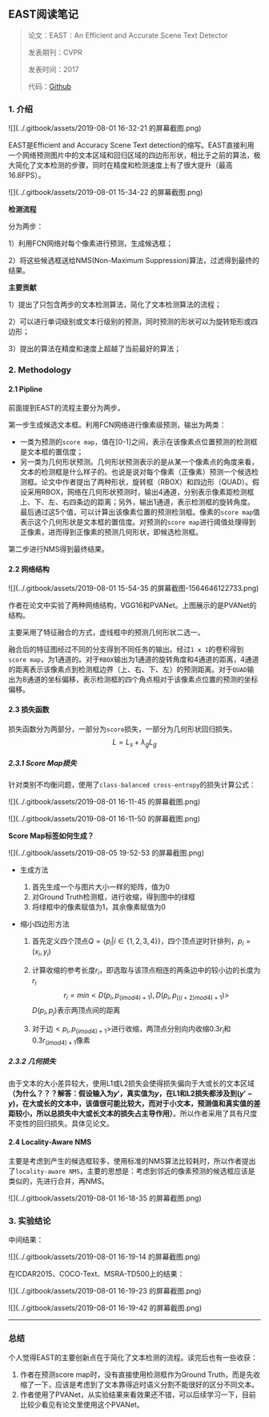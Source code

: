 ## EAST阅读笔记

> 论文：EAST：An Efficient and Accurate Scene Text Detector
>
> 发表期刊：CVPR
>
> 发表时间：2017
>
> 代码：[Github](https://github.com/argman/EAST)

### 1. 介绍

![](../.gitbook/assets/2019-08-01 16-32-21 的屏幕截图.png)

EAST是Efficient and Accuracy Scene Text  detection的缩写。EAST直接利用一个网络预测图片中的文本区域和回归区域的四边形形状，相比于之前的算法，极大简化了文本检测的步骤，同时在精度和检测速度上有了很大提升（最高16.8FPS）。

![](../.gitbook/assets/2019-08-01 15-34-22 的屏幕截图.png)

**检测流程**

分为两步：

1）利用FCN网络对每个像素进行预测，生成候选框；

2）将这些候选框送给NMS(Non-Maximum Suppression)算法，过滤得到最终的结果。

**主要贡献**

1）提出了只包含两步的文本检测算法，简化了文本检测算法的流程；

2）可以进行单词级别或文本行级别的预测，同时预测的形状可以为旋转矩形或四边形；

3）提出的算法在精度和速度上超越了当前最好的算法；

### 2. Methodology

#### 2.1 Pipline

前面提到EAST的流程主要分为两步。

第一步生成候选文本框。利用FCN网络进行像素级预测，输出为两类：

* 一类为预测的`score map`，值在[0-1]之间，表示在该像素点位置预测的检测框是文本框的置信度；
* 另一类为几何形状预测。几何形状预测表示的是从某一个像素点的角度来看，文本的检测框是什么样子的。也说是说对每个像素（正像素）预测一个候选检测框。论文中作者提出了两种形状，旋转框（RBOX）和四边形（QUAD）。假设采用RBOX，网络在几何形状预测时，输出4通道，分别表示像素距检测框上、下、左、右四条边的距离；另外，输出1通道，表示检测框的旋转角度。最后通过这5个值，可以计算出该像素位置的预测检测框。像素的`score map`值表示这个几何形状是文本框的置信度。对预测的`score map`进行阈值处理得到正像素，进而得到正像素的预测几何形状，即候选检测框。

第二步进行NMS得到最终结果。

#### 2.2 网络结构

![](../.gitbook/assets/2019-08-01 15-54-35 的屏幕截图-1564646122733.png)

作者在论文中实验了两种网络结构，VGG16和PVANet。上图展示的是PVANet的结构。

主要采用了特征融合的方式，虚线框中的预测几何形状二选一。

融合后的特征图经过不同的分支得到不同任务的输出。经过`1 x 1`的卷积得到`score map`，为1通道的。对于`RBOX`输出为1通道的旋转角度和4通道的距离，4通道的距离表示该像素点到检测框边界（上、右、下、左）的预测距离。对于`QUAD`输出为8通道的坐标偏移，表示检测框的四个角点相对于该像素点位置的预测的坐标偏移。

#### 2.3 损失函数

损失函数分为两部分，一部分为`score`损失，一部分为几何形状回归损失。
$$
L=L_s+\lambda_gL_g
$$

##### 2.3.1 Score Map损失

针对类别不均衡问题，使用了`class-balanced cross-entropy`的损失计算公式：

![](../.gitbook/assets/2019-08-01 16-11-45 的屏幕截图.png)

![](../.gitbook/assets/2019-08-01 16-11-50 的屏幕截图.png)

**Score Map标签如何生成？**

![](../.gitbook/assets/2019-08-05 19-52-53 的屏幕截图.png)

* 生成方法

  1. 首先生成一个与图片大小一样的矩阵，值为0
  2. 对Ground Truth检测框，进行收缩，得到图中的绿框
  3. 将绿框中的像素赋值为1，其余像素赋值为0

* 缩小四边形方法

  1. 首先定义四个顶点$Q=\{p_i|i \in \{1,2,3,4\} \}$，四个顶点逆时针排列，$p_i=(x_i,y_i)$

  2. 计算收缩的参考长度$r_i$，即选取与该顶点相连的两条边中的较小边的长度为$r_i$
     $$
     r_i=min<D(p_i,p_{(i mod 4)+1}),D(p_i,p_{((i+2)mod 4) +1})>
     $$
     $D(p_i,p_j)$表示两顶点间的距离

  3. 对于边$<p_i,p_{(i mod 4)+1}>$进行收缩，两顶点分别向内收缩$0.3r_i$和$0.3r_{(imod4)+1}$像素

##### 2.3.2 几何损失

由于文本的大小差异较大，使用L1或L2损失会使得损失偏向于大或长的文本区域 **（为什么？？？解答：假设输入为$y'$，真实值为$y$，在L1和L2损失都涉及到$(y'-y)$，在大或长的文本中，该值很可能比较大，而对于小文本，预测值和真实值的差距较小，所以总损失中大或长文本的损失占主导作用）**。所以作者采用了具有尺度不变性的回归损失。具体见论文。

#### 2.4 Locality-Aware NMS

主要是考虑到产生的候选框较多，使用标准的NMS算法比较耗时，所以作者提出了`locality-aware NMS`，主要的思想是：考虑到邻近的像素预测的候选框应该是类似的，先进行合并，再NMS。

![](../.gitbook/assets/2019-08-01 16-18-35 的屏幕截图.png)

### 3. 实验结论

中间结果：

![](../.gitbook/assets/2019-08-01 16-19-14 的屏幕截图.png)

在ICDAR2015、COCO-Text、MSRA-TD500上的结果：

![](../.gitbook/assets/2019-08-01 16-19-23 的屏幕截图.png)

![](../.gitbook/assets/2019-08-01 16-19-42 的屏幕截图.png)

------

### 总结

个人觉得EAST的主要创新点在于简化了文本检测的流程。读完后也有一些收获：

1. 作者在预测score map时，没有直接使用检测框作为Ground Truth，而是先收缩了一下，应该是考虑到了文本靠得近时语义分割不能很好的区分不同文本。
2. 作者使用了PVANet，从实验结果来看效果还不错，可以后续学习一下，目前比较少看见有论文里使用这个PVANet。